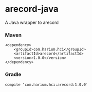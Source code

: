 # arecord-java
A Java wrapper to arecord

### Maven
```
<dependency>
    <groupId>com.harium.hci</groupId>
    <artifactId>arecord</artifactId>
    <version>1.0.0</version>
</dependency>
```

### Gradle
```
compile 'com.harium.hci:arecord:1.0.0'
```
